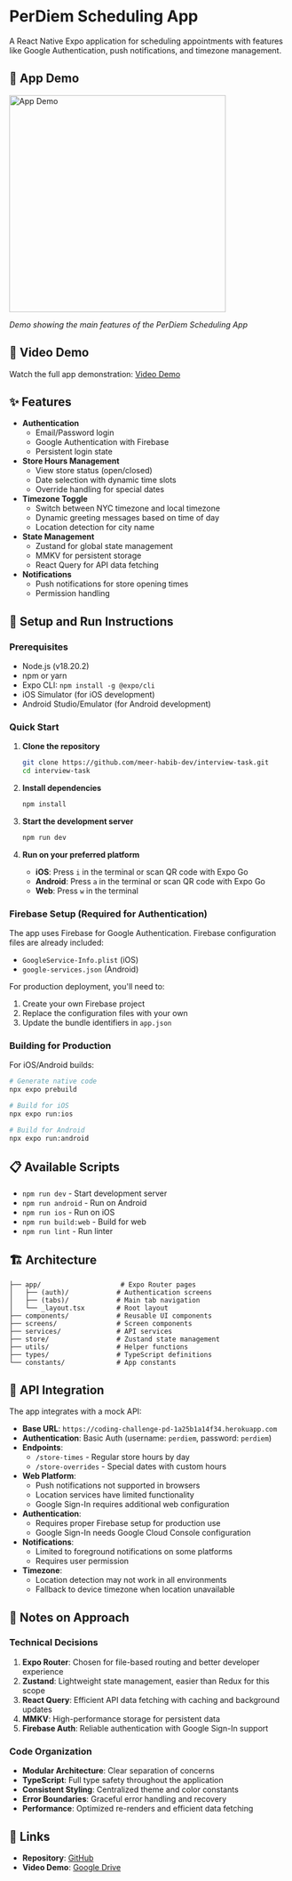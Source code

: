# PerDiem Scheduling App

A React Native Expo application for scheduling appointments with features like Google Authentication, push notifications, and timezone management.

## 📱 App Demo

<img src="./assets/images/demo.gif" alt="App Demo" width="390">

*Demo showing the main features of the PerDiem Scheduling App*

## 🎥 Video Demo

Watch the full app demonstration: [Video Demo](https://drive.google.com/file/d/1c8paacR9CsR24QaJoolw6Rp_4IXOfPWk/view?usp=sharing)

## ✨ Features

- **Authentication**
  - Email/Password login
  - Google Authentication with Firebase
  - Persistent login state
- **Store Hours Management**
  - View store status (open/closed)
  - Date selection with dynamic time slots
  - Override handling for special dates
- **Timezone Toggle**
  - Switch between NYC timezone and local timezone
  - Dynamic greeting messages based on time of day
  - Location detection for city name
- **State Management**
  - Zustand for global state management
  - MMKV for persistent storage
  - React Query for API data fetching
- **Notifications**
  - Push notifications for store opening times
  - Permission handling

## 🚀 Setup and Run Instructions

### Prerequisites

- Node.js (v18.20.2)
- npm or yarn
- Expo CLI: `npm install -g @expo/cli`
- iOS Simulator (for iOS development)
- Android Studio/Emulator (for Android development)

### Quick Start

1. **Clone the repository**
   ```bash
   git clone https://github.com/meer-habib-dev/interview-task.git
   cd interview-task
   ```

2. **Install dependencies**
   ```bash
   npm install
   ```

3. **Start the development server**
   ```bash
   npm run dev
   ```

4. **Run on your preferred platform**
   - **iOS**: Press `i` in the terminal or scan QR code with Expo Go
   - **Android**: Press `a` in the terminal or scan QR code with Expo Go
   - **Web**: Press `w` in the terminal

### Firebase Setup (Required for Authentication)

The app uses Firebase for Google Authentication. Firebase configuration files are already included:

- `GoogleService-Info.plist` (iOS)
- `google-services.json` (Android)

For production deployment, you'll need to:
1. Create your own Firebase project
2. Replace the configuration files with your own
3. Update the bundle identifiers in `app.json`

### Building for Production

For iOS/Android builds:
```bash
# Generate native code
npx expo prebuild

# Build for iOS
npx expo run:ios

# Build for Android
npx expo run:android
```

## 📋 Available Scripts

- `npm run dev` - Start development server
- `npm run android` - Run on Android
- `npm run ios` - Run on iOS
- `npm run build:web` - Build for web
- `npm run lint` - Run linter

## 🏗️ Architecture

```
├── app/                    # Expo Router pages
│   ├── (auth)/            # Authentication screens
│   ├── (tabs)/            # Main tab navigation
│   └── _layout.tsx        # Root layout
├── components/            # Reusable UI components
├── screens/               # Screen components
├── services/              # API services
├── store/                 # Zustand state management
├── utils/                 # Helper functions
├── types/                 # TypeScript definitions
└── constants/             # App constants
```

## 🔧 API Integration

The app integrates with a mock API:

- **Base URL**: `https://coding-challenge-pd-1a25b1a14f34.herokuapp.com`
- **Authentication**: Basic Auth (username: `perdiem`, password: `perdiem`)
- **Endpoints**:
  - `/store-times` - Regular store hours by day
  - `/store-overrides` - Special dates with custom hours
- **Web Platform**: 
  - Push notifications not supported in browsers
  - Location services have limited functionality
  - Google Sign-In requires additional web configuration
- **Authentication**: 
  - Requires proper Firebase setup for production use
  - Google Sign-In needs Google Cloud Console configuration
- **Notifications**: 
  - Limited to foreground notifications on some platforms
  - Requires user permission
- **Timezone**: 
  - Location detection may not work in all environments
  - Fallback to device timezone when location unavailable

## 📝 Notes on Approach

### Technical Decisions

1. **Expo Router**: Chosen for file-based routing and better developer experience
2. **Zustand**: Lightweight state management, easier than Redux for this scope
3. **React Query**: Efficient API data fetching with caching and background updates
4. **MMKV**: High-performance storage for persistent data
5. **Firebase Auth**: Reliable authentication with Google Sign-In support

### Code Organization

- **Modular Architecture**: Clear separation of concerns
- **TypeScript**: Full type safety throughout the application
- **Consistent Styling**: Centralized theme and color constants
- **Error Boundaries**: Graceful error handling and recovery
- **Performance**: Optimized re-renders and efficient data fetching


## 🔗 Links

- **Repository**: [GitHub](https://github.com/meer-habib-dev/interview-task)
- **Video Demo**: [Google Drive](https://drive.google.com/file/d/1c8paacR9CsR24QaJoolw6Rp_4IXOfPWk/view?usp=sharing)
